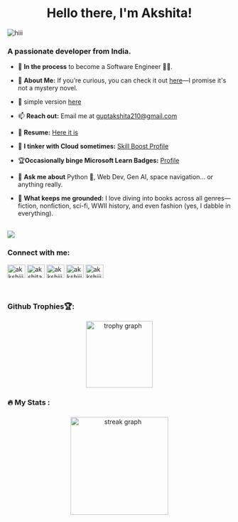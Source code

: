 
 <h1 align="center">Hello there, I'm Akshita!</h1>
 
![hiii](https://github.com/imakshug/imakshug/assets/89334182/a43b2cf9-ba80-4eae-b322-7baead64b1ad)

<h3 align="left">A passionate developer from India.<br></h3>


- 👀 **In the process** to become a Software Engineer 👩‍💻.<br>
   
- 🧳 **About Me:** If you’re curious, you can check it out [here](https://u8sc1iioe.sites.cv/)—I promise it's not a mystery novel. 

- 🔗 simple version [here](https://bento.me/akshita-gupta)
- 📫 **Reach out:** Email me at guptakshita210@gmail.com

- 📄 **Resume:** [Here it is](https://drive.google.com/file/d/1PohU4Qg86D0GYt94fc6wf-Tb6QN0bFmP/view?usp=drivesdk)

- 🏅 **I tinker with Cloud sometimes:** [Skill Boost Profile
](https://www.cloudskillsboost.google/public_profiles/7910974c-585d-4ad5-807d-e4c89bd080bb)

- 🏆**Occasionally binge Microsoft Learn Badges:** [Profile](https://learn.microsoft.com/en-us/users/akkshiiitaa/)
 
- 💬 **Ask me about** Python 🐍, Web Dev, Gen AI, space navigation... or anything really.

- 🌱 **What keeps me grounded:** I love diving into books across all genres—fiction, nonfiction, sci-fi, WWII history, and even fashion (yes, I dabble in everything).


 <br clear="both">
<div align="left">
  <img src="https://visitor-badge.laobi.icu/badge?page_id=imakshug.imakshug&"  />
</div>


<h3 align="left">Connect with me:</h3>
<p align="left">
<a href="https://twitter.com/akkshiiitaa" target="blank"><img align="center" src="https://raw.githubusercontent.com/rahuldkjain/github-profile-readme-generator/master/src/images/icons/Social/twitter.svg" alt="akkshiiitaa" height="30" width="40" /></a>
<a href="https://linkedin.com/in/akshita-gupta-3900a4226" target="blank"><img align="center" src="https://raw.githubusercontent.com/rahuldkjain/github-profile-readme-generator/master/src/images/icons/Social/linked-in-alt.svg" alt="akshita-gupta-3900a4226" height="30" width="40" /></a>
<a href="https://instagram.com/akkshiiitaa" target="blank"><img align="center" src="https://raw.githubusercontent.com/rahuldkjain/github-profile-readme-generator/master/src/images/icons/Social/instagram.svg" alt="akkshiiitaa" height="30" width="40" /></a>
<a href="https://www.leetcode.com/akkshiiitaa" target="blank"><img align="center" src="https://raw.githubusercontent.com/rahuldkjain/github-profile-readme-generator/master/src/images/icons/Social/leet-code.svg" alt="akkshiiitaa" height="30" width="40" /></a>
<a href="https://auth.geeksforgeeks.org/user/akkshiiitaa" target="blank"><img align="center" src="https://raw.githubusercontent.com/rahuldkjain/github-profile-readme-generator/master/src/images/icons/Social/geeks-for-geeks.svg" alt="akkshiiitaa" height="30" width="40" /></a>


</p>



<br clear="both">
<h3>Github Trophies🏆:</h3>
<div align="center">
  <img src="https://github-profile-trophy.vercel.app?username=imakshug&theme=dracula&column=-1&row=1&margin-w=8&margin-h=8&no-bg=false&no-frame=false&order=4" height="150" alt="trophy graph"  />
</div>


###


<h3 align="left">🔥   My Stats :</h3>

###
<div align="center">
  <img src="https://streak-stats.demolab.com?user=imakshug&locale=en&mode=daily&theme=dark&hide_border=false&border_radius=5&order=3" height="220" alt="streak graph"  />
</div>
 
###

 
